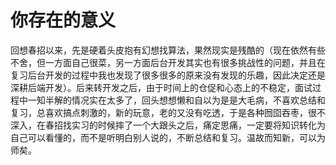 # 你存在的意义
回想春招以来，先是硬着头皮抱有幻想找算法，果然现实是残酷的（现在依然有些不舍，但一方面自己很菜，另一方面后台开发其实也有很多挑战性的问题，并且在复习后台开发的过程中我也发现了很多很多的原来没有发现的乐趣，因此决定还是深耕后端开发）。后来转开发之后，由于时间上的仓促和心态上的不稳定，面试过程中一知半解的情况实在太多了，回头想想懒和自以为是是大毛病，不喜欢总结和复习，总喜欢搞点刺激的，新的玩意，老的又没有吃透，于是各种囫囵吞枣，很不深入，在春招找实习的时候摔了一个大跟头之后，痛定思痛，一定要将知识转化为自己可以看懂的，而不是听明白别人说的，不断总结和复习。温故而知新，可以为师矣。